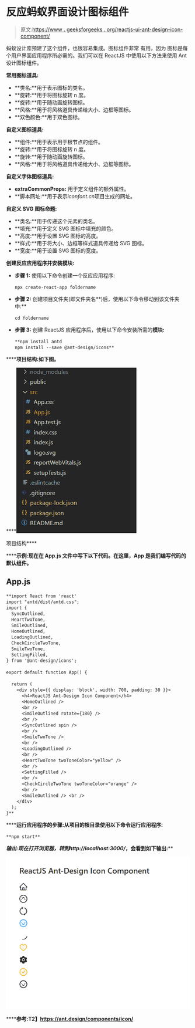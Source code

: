 # 反应蚂蚁界面设计图标组件

> 原文:[https://www . geeksforgeeks . org/reactjs-ui-ant-design-icon-component/](https://www.geeksforgeeks.org/reactjs-ui-ant-design-icon-component/)

蚂蚁设计库预建了这个组件，也很容易集成。图标组件非常  有用，因为 图标是每个用户界面应用程序所必需的。我们可以在 ReactJS 中使用以下方法来使用 Ant 设计图标组件。

**常用图标道具:**

*   **类名:**用于表示图标的类名。
*   **旋转:**用于将图标旋转 n 度。
*   **旋转:**用于随动画旋转图标。
*   **风格:**用于将风格道具传递给大小、边框等图标。
*   **双色颜色:**用于双色图标。

**自定义图标道具:**

*   **组件:**用于表示用于根节点的组件。
*   **旋转:**用于将图标旋转 n 度。
*   **旋转:**用于随动画旋转图标。
*   **风格:**用于将风格道具传递给大小、边框等图标。

**自定义字体图标道具:**

*   **extraCommonProps:** 用于定义组件的额外属性。
*   **脚本网址:**用于表示*iconfont.cn*项目生成的网址。

**自定义 SVG 图标命题:**

*   **类名:**用于传递这个元素的类名。
*   **填充:**用于定义 SVG 图标中填充的颜色。
*   **高度:**用于设置 SVG 图标的高度。
*   **样式:**用于将大小、边框等样式道具传递给 SVG 图标。
*   **宽度:**用于设置 SVG 图标的宽度。

**创建反应应用程序并安装模块:**

*   **步骤 1:** 使用以下命令创建一个反应应用程序:

    ```
    npx create-react-app foldername
    ```

*   **步骤 2:** 创建项目文件夹(即文件夹名**)后，使用以下命令移动到该文件夹中:**

    ```
    cd foldername
    ```

*   **步骤 3:** 创建 ReactJS 应用程序后，使用以下命令安装所需的****模块:****

    ```
    **npm install antd
    npm install --save @ant-design/icons**
    ```

******项目结构:**如下图。****

****![](img/f04ae0d8b722a9fff0bd9bd138b29c23.png)

项目结构**** 

******示例:**现在在 **App.js** 文件中写下以下代码。在这里，App 是我们编写代码的默认组件。****

## ****App.js****

```
**import React from 'react'
import "antd/dist/antd.css";
import {
  SyncOutlined,
  HeartTwoTone,
  SmileOutlined,
  HomeOutlined,
  LoadingOutlined,
  CheckCircleTwoTone,
  SmileTwoTone,
  SettingFilled,
} from '@ant-design/icons';

export default function App() {

  return (
    <div style={{ display: 'block', width: 700, padding: 30 }}>
      <h4>ReactJS Ant-Design Icon Component</h4>
      <HomeOutlined /> 
      <br />
      <SmileOutlined rotate={180} /> 
      <br />
      <SyncOutlined spin /> 
      <br />
      <SmileTwoTone /> 
      <br />
      <LoadingOutlined /> 
      <br />
      <HeartTwoTone twoToneColor="yellow" /> 
      <br />
      <SettingFilled /> 
      <br />
      <CheckCircleTwoTone twoToneColor="orange" />
      <br />
      <SmileOutlined /> <br />
    </div>
  );
}**
```

******运行应用程序的步骤:**从项目的根目录使用以下命令运行应用程序:****

```
**npm start**
```

******输出:**现在打开浏览器，转到***http://localhost:3000/***，会看到如下输出:****

****![](img/219797f5118a8051faf999394b64374c.png)****

******参考:**T2】https://ant.design/components/icon/****